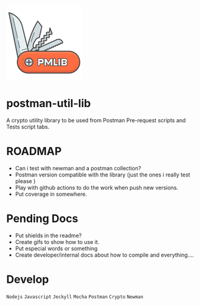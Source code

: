 ![logo](/docs/assets/img/logo.png)

# postman-util-lib

A crypto utility library to be used from Postman Pre-request scripts and Tests script tabs.

# ROADMAP

- Can i test with newman and a postman collection?
- Postman version compatible with the library (just the ones i really test please )
- Play with github actions to do the work when push new versions.
- Put coverage in somewhere.

# Pending Docs

- Put shields in the readme?
- Create gifs to show how to use it.
- Put especial words or something
- Create developer/internal docs about how to compile and everything....

# Develop

`Nodejs` `Javascript` `Jeckyll` `Mocha` `Postman` `Crypto` `Newman`